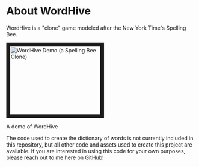 # About WordHive

WordHive is a "clone" game modeled after the New York Time's Spelling Bee.

<a href="http://www.youtube.com/watch?feature=player_embedded&v=gPlLQin4vQI
" target="_blank"><img src="https://img.youtube.com/vi/gPlLQin4vQI/0.jpg" 
alt="WordHive Demo (a Spelling Bee Clone)" width="240" height="180" border="10" /></a>

A demo of WordHive

The code used to create the dictionary of words is not currently included in this repository, but all other code and assets used to create this project are available. If you are interested in using this code for your own purposes, please reach out to me here on GitHub!

